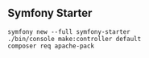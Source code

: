 ## Symfony Starter

    symfony new --full symfony-starter
    ./bin/console make:controller default
    composer req apache-pack
    

